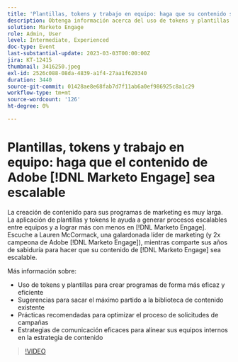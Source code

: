 ```yaml
---
title: 'Plantillas, tokens y trabajo en equipo: haga que su contenido sea escalable'
description: Obtenga información acerca del uso de tokens y plantillas en  [!DNL Marketo Engage]. Descubra sugerencias para sacar el máximo partido a su biblioteca de contenido.
solution: Marketo Engage
role: Admin, User
level: Intermediate, Experienced
doc-type: Event
last-substantial-update: 2023-03-03T00:00:00Z
jira: KT-12415
thumbnail: 3416250.jpeg
exl-id: 2526c088-08da-4839-a1f4-27aa1f620340
duration: 3440
source-git-commit: 01428ae8e68fab7d7f11ab6a0ef986925c8a1c29
workflow-type: tm+mt
source-wordcount: '126'
ht-degree: 0%

---
```


# Plantillas, tokens y trabajo en equipo: haga que el contenido de Adobe [!DNL Marketo Engage] sea escalable

La creación de contenido para sus programas de marketing es muy larga. La aplicación de plantillas y tokens le ayuda a generar procesos escalables entre equipos y a lograr más con menos en [!DNL Marketo Engage]. Escuche a Lauren McCormack, una galardonada líder de marketing (y 2x campeona de Adobe [!DNL Marketo Engage]), mientras comparte sus años de sabiduría para hacer que su contenido de [!DNL Marketo Engage] sea escalable.

Más información sobre:

* Uso de tokens y plantillas para crear programas de forma más eficaz y eficiente
* Sugerencias para sacar el máximo partido a la biblioteca de contenido existente
* Prácticas recomendadas para optimizar el proceso de solicitudes de campañas
* Estrategias de comunicación eficaces para alinear sus equipos internos en la estrategia de contenido

>[!VIDEO](https://video.tv.adobe.com/v/3416250/?quality=12&learn=on)
